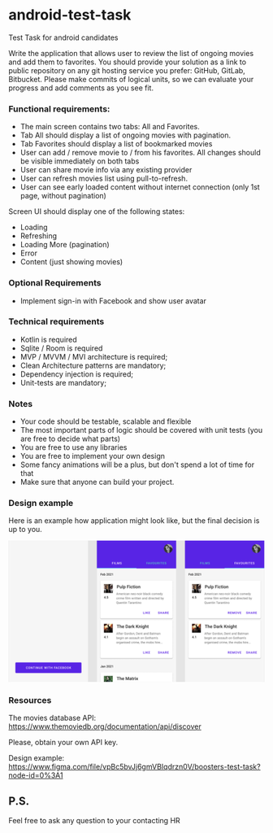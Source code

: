 # android-test-task
Test Task for android candidates

Write the application that allows user to review the list of ongoing movies and add them to favorites. You should provide your solution as a link to public repository on any git hosting service you prefer: GitHub, GitLab, Bitbucket. Please make commits of logical units, so we can evaluate your progress and add comments as you see fit.

### Functional requirements:
- The main screen contains two tabs: All and Favorites.
- Tab All should display a list of ongoing movies with pagination.
- Tab Favorites should display a list of bookmarked movies
- User can add / remove movie to / from his favorites. All changes should be visible immediately on both tabs
- User can share movie info via any existing provider
- User can refresh movies list using pull-to-refresh.
- User can see early loaded content without internet connection (only 1st page, without pagination)

Screen UI should display one of the following states:
- Loading
- Refreshing
- Loading More (pagination)
- Error
- Content (just showing movies)

### Optional Requirements
- Implement sign-in with Facebook and show user avatar

### Technical requirements
- Kotlin is required
- Sqlite / Room is required
- MVP / MVVM / MVI architecture is required;
- Clean Architecture patterns are mandatory;
- Dependency injection is required;
- Unit-tests are mandatory;


### Notes
- Your code should be testable, scalable and flexible
- The most important parts of logic should be covered with unit tests (you are free to decide what parts)
- You are free to use any libraries
- You are free to implement your own design
- Some fancy animations will be a plus, but don't spend a lot of time for that
- Make sure that anyone can build your project.

### Design example
Here is an example how application might look like, but the final decision is up to you.

![Design Example](image.png)

### Resources
The movies database API: https://www.themoviedb.org/documentation/api/discover 

Please, obtain your own API key.

Design example: https://www.figma.com/file/vpBc5bvJj6gmVBIqdrzn0V/boosters-test-task?node-id=0%3A1

## P.S.
Feel free to ask any question to your contacting HR

